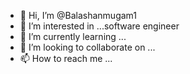 - 👋 Hi, I’m @Balashanmugam1
- 👀 I’m interested in ...software engineer
- 🌱 I’m currently learning ...
- 💞️ I’m looking to collaborate on ...
- 📫 How to reach me ...

<!---
Balashanmugam1/Balashanmugam1 is a ✨ special ✨ repository because its `README.md` (this file) appears on your GitHub profile.
You can click the Preview link to take a look at your changes.
--->
